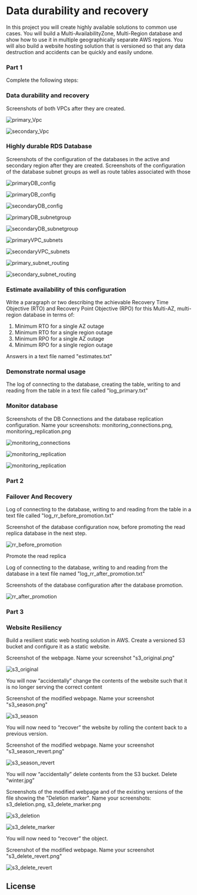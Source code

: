 # Data durability and recovery

In this project you will create highly available solutions to common use cases.  You will build a Multi-AvailabilityZone, Multi-Region database and show how to use it in multiple geographically separate AWS regions.  You will also build a website hosting solution that is versioned so that any data destruction and accidents can be quickly and easily undone.
### Part 1
Complete the following steps:
### Data durability and recovery

Screenshots of both VPCs after they are created.

![primary_Vpc](/screenshots/primary_Vpc.png)

![secondary_Vpc](/screenshots/secondary_Vpc.png)

### Highly durable RDS Database

Screenshots of the configuration of the databases in the active and secondary region after they are created.
Screenshots of the configuration of the database subnet groups as well as route tables associated with those

![primaryDB_config](/screenshots/primaryDB_config.png)

![primaryDB_config](/screenshots/primaryDB_config_backups_enabled.png)

![secondaryDB_config](/screenshots/secondaryDB_config.png)

![primaryDB_subnetgroup](/screenshots/primaryDB_subnetgroup.png)

![secondaryDB_subnetgroup](/screenshots/secondaryDB_subnetgroup.png)

![primaryVPC_subnets](/screenshots/primaryVPC_subnets.png)

![secondaryVPC_subnets](/screenshots/secondaryVPC_subnets.png)

![primary_subnet_routing](/screenshots/primary_subnet_routing.png)

![secondary_subnet_routing](/screenshots/secondary_subnet_routing.png)

### Estimate availability of this configuration
Write a paragraph or two describing the achievable Recovery Time Objective (RTO) and Recovery Point Objective (RPO) for this Multi-AZ, multi-region database in terms of:

1. Minimum RTO for a single AZ outage
2. Minimum RTO for a single region outage
3. Minimum RPO for a single AZ outage
4. Minimum RPO for a single region outage

Answers in a text file named "estimates.txt"

### Demonstrate normal usage

The log of connecting to the database, creating the table, writing to and reading from the table in a text file called "log_primary.txt"

### Monitor database

Screenshots of the DB Connections and the database replication configuration. Name your screenshots: monitoring_connections.png, monitoring_replication.png

![monitoring_connections](/screenshots/monitoring_connections.png)

![monitoring_replication](/screenshots/monitoring_replication.png)

![monitoring_replication](/screenshots/monitoring_replication_config.png)


### Part 2
### Failover And Recovery



Log of connecting to the database, writing to and reading from the table in a text file called "log_rr_before_promotion.txt"

Screenshot of the database configuration now, before promoting the read replica database in the next step.

![rr_before_promotion](/screenshots/rr_before_promotion.png)

Promote the read replica


Log of connecting to the database, writing to and reading from the database in a text file named "log_rr_after_promotion.txt"

Screenshots of the database configuration after the database promotion.

![rr_after_promotion](/screenshots/rr_after_promotion.png)


### Part 3
### Website Resiliency

Build a resilient static web hosting solution in AWS. Create a versioned S3 bucket and configure it as a static website.

Screenshot of the webpage. Name your screenshot "s3_original.png"

![s3_original](/screenshots/s3_original.png)

You will now “accidentally” change the contents of the website such that it is no longer serving the correct content


Screenshot of the modified webpage. Name your screenshot "s3_season.png"

![s3_season](/screenshots/s3_season.png)


You will now need to “recover” the website by rolling the content back to a previous version.

Screenshot of the modified webpage. Name your screenshot "s3_season_revert.png"

![s3_season_revert](/screenshots/s3_season_revert.png)

You will now “accidentally” delete contents from the S3 bucket. Delete “winter.jpg”

Screenshots of the modified webpage and of the existing versions of the file showing the "Deletion marker". Name your screenshots: s3_deletion.png, s3_delete_marker.png

![s3_deletion](/screenshots/s3_deletion.png)

![s3_delete_marker](/screenshots/s3_delete_marker.png)


You will now need to “recover” the object.

Screenshot of the modified webpage. Name your screenshot "s3_delete_revert.png"

![s3_delete_revert](/screenshots/s3_delete_revert.png)


## License

